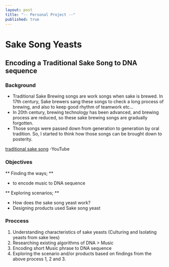 ```yaml
---
layout: post
title: "-- Personal Project --"
published: true
---
```



# Sake Song Yeasts

## Encoding a Traditional Sake Song to DNA sequence



### Background

* Traditional Sake Brewing songs are work songs when sake is brewed.
In 17th century, Sake brewers sang these songs to check a long process of brewing, and also to keep good rhythm of teamwork etc… 
* In 20th century, brewing technology has been advanced, and brewing process are reduced, so these sake brewing songs are gradually forgotten.
* Those songs were passed down from generation to generation by oral tradition. So, I started to think how those songs can be brought down to posterity.


[traditional sake song](https://www.youtube.com/watch?v=le4eRY3imvQ) -YouTube


### Objectives

** Finding the ways; **
- to encode music to DNA sequence

** Exploring scenarios; **
- How does the sake song yeast work?
- Designing products used Sake song yeast 


### Proccess

1. Understanding characteristics of sake yeasts (Culturing and Isolating yeasts from sake lees)
2. Researching existing algorithms of DNA > Music 
3. Encoding short Music phrase to DNA sequence
4. Exploring the scenario and/or products based on findings from the above process 1, 2 and 3.


